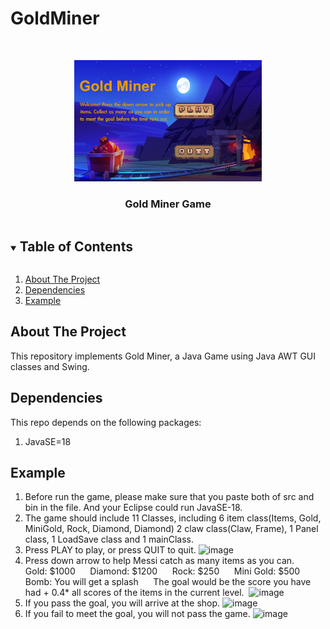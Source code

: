 # GoldMiner
 
<!-- PROJECT LOGO -->
<br />
<p align="center">
  <a href=["https://github.com/10zhu/GoldMiner"](https://github.com/10zhu/GoldMiner/assets/118295803/621bd530-6938-4059-a669-f6c8666e61a1)>
    <img src="misc/Gold Miner.jpg" alt="Logo" width="300">




  </a>
  <h3 align="center">Gold Miner Game</h3>
  
</p>

<!-- TABLE OF CONTENTS -->
<details open="open">
  <summary><h2 style="display: inline-block">Table of Contents</h2></summary>
  <ol>
    <li><a href="#about-the-project">About The Project</a></li>
    <li><a href="#dependencies">Dependencies</a></li>
    <li><a href="#example">Example</a></li>
    
  </ol>
</details>

<!-- ABOUT THE PROJECT -->
## About The Project

This repository implements Gold Miner, a Java Game using Java AWT GUI classes and Swing.

## Dependencies

This repo depends on the following packages:
1. JavaSE=18

## Example



1. Before run the game, please make sure that you paste both of src and bin in the file. And your Eclipse could run JavaSE-18.
2. The game should include 11 Classes, including 6 item class(Items, Gold, MiniGold, Rock, Diamond, Diamond) 2 claw class(Claw, Frame), 1 Panel class, 1 LoadSave class and 1 mainClass.
3. Press PLAY to play, or press QUIT to quit.
![image](https://github.com/10zhu/GoldMiner/assets/118295803/ecec21ba-e735-43b3-aa51-319d95cf889b)
4. Press down arrow to help Messi catch as many items as you can.
     Gold: $1000
     Diamond: $1200
     Rock: $250
     Mini Gold: $500
     Bomb: You will get a splash
     The goal would be the score you have had + 0.4* all scores of the items in the current level. 
     ![image](https://github.com/10zhu/GoldMiner/assets/118295803/457e4da5-ca82-4956-98d0-1d3f9164df0b)
5. If you pass the goal, you will arrive at the shop. 
![image](https://github.com/10zhu/GoldMiner/assets/118295803/dc4dd14b-db36-498d-b34b-c6212af877fd)
6. If you fail to meet the goal, you will not pass the game.
![image](https://github.com/10zhu/GoldMiner/assets/118295803/4afd62e5-450e-40e4-b9c6-b3f3f0e2885e)

